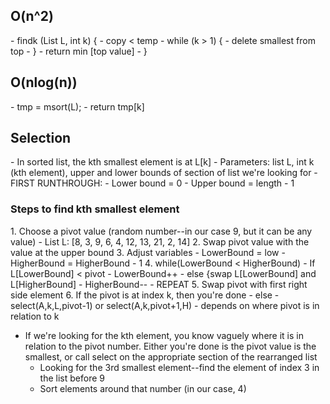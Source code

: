 <h2> O(n^2) </h2>
- findk (List L, int k) {
	- copy < temp
	- while (k > 1) {
		- delete smallest from top
	- }
	- return min [top value]
- }


<h2> O(nlog(n)) </h2>
- tmp = msort(L);
- return tmp[k]

<h2>Selection</h2>
- In sorted list, the kth smallest element is at L[k]
- Parameters: list L, int k (kth element), upper and lower bounds of section of list we're looking for
	- FIRST RUNTHROUGH:
		- Lower bound = 0
		- Upper bound = length - 1
<h3> Steps to find kth smallest element </h3>
1. Choose a pivot value (random number--in our case 9, but it can be any value)
	- List L: [8, 3, 9, 6, 4, 12, 13, 21, 2, 14]
2. Swap pivot value with the value at the upper bound
3. Adjust variables
	- LowerBound = low
	- HigherBound = HigherBound - 1
4. while(LowerBound < HigherBound)
	- If L[LowerBound] < pivot
		- LowerBound++
		- else {swap L[LowerBound] and L[HigherBound]
		- HigherBound--
	- REPEAT
5. Swap pivot with first right side element
6. If the pivot is at index k, then you're done
	- else
		- select(A,k,L,pivot-1) or select(A,k,pivot+1,H)
			- depends on where pivot is in relation to k

- If we're looking for the kth element, you know vaguely where it is in relation to the pivot number. Either you're done is the pivot value is the smallest, or call select on the appropriate section of the rearranged list
	- Looking for the 3rd smallest element--find the element of index 3 in the list before 9
	- Sort elements around that number (in our case, 4)
	
